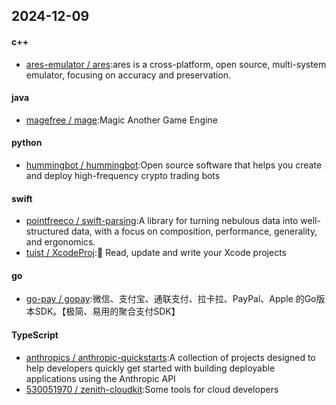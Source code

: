 ## 2024-12-09
#### c++
* [ares-emulator / ares](https://github.com/ares-emulator/ares):ares is a cross-platform, open source, multi-system emulator, focusing on accuracy and preservation.
#### java
* [magefree / mage](https://github.com/magefree/mage):Magic Another Game Engine
#### python
* [hummingbot / hummingbot](https://github.com/hummingbot/hummingbot):Open source software that helps you create and deploy high-frequency crypto trading bots
#### swift
* [pointfreeco / swift-parsing](https://github.com/pointfreeco/swift-parsing):A library for turning nebulous data into well-structured data, with a focus on composition, performance, generality, and ergonomics.
* [tuist / XcodeProj](https://github.com/tuist/XcodeProj):📝 Read, update and write your Xcode projects
#### go
* [go-pay / gopay](https://github.com/go-pay/gopay):微信、支付宝、通联支付、拉卡拉、PayPal、Apple 的Go版本SDK。【极简、易用的聚合支付SDK】
#### TypeScript
* [anthropics / anthropic-quickstarts](https://github.com/anthropics/anthropic-quickstarts):A collection of projects designed to help developers quickly get started with building deployable applications using the Anthropic API
* [530051970 / zenith-cloudkit](https://github.com/530051970/zenith-cloudkit):Some tools for cloud developers
